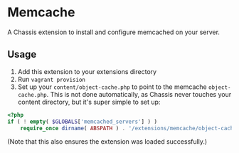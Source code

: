 # Memcache
A Chassis extension to install and configure memcached on your server.

## Usage
1. Add this extension to your extensions directory
2. Run `vagrant provision`
3. Set up your `content/object-cache.php` to point to the memcache
   `object-cache.php`. This is not done automatically, as Chassis never touches
   your content directory, but it's super simple to set up:

```php
<?php
if ( ! empty( $GLOBALS['memcached_servers'] ) )
	require_once dirname( ABSPATH ) . '/extensions/memcache/object-cache.php';
```

(Note that this also ensures the extension was loaded successfully.)
